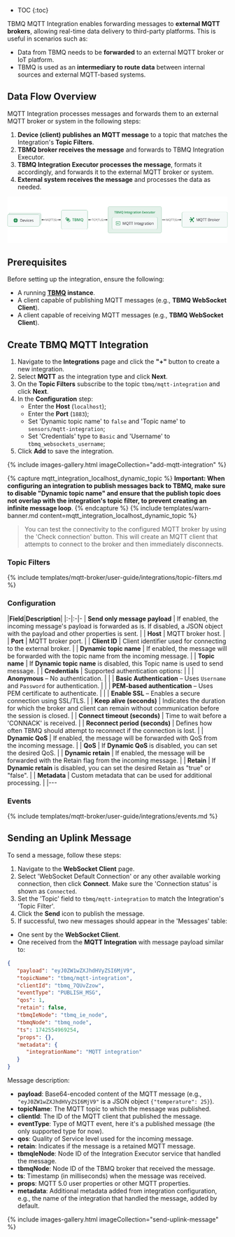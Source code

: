 
* TOC
{:toc}

TBMQ MQTT Integration enables forwarding messages to **external MQTT brokers**, allowing real-time data delivery to third-party platforms. This is useful in scenarios such as:

- Data from TBMQ needs to be **forwarded** to an external MQTT broker or IoT platform.
- TBMQ is used as an **intermediary to route data** between internal sources and external MQTT-based systems.

## Data Flow Overview

MQTT Integration processes messages and forwards them to an external MQTT broker or system in the following steps:

1. **Device (client) publishes an MQTT message** to a topic that matches the Integration's **Topic Filters**.
2. **TBMQ broker receives the message** and forwards to TBMQ Integration Executor.
3. **TBMQ Integration Executor processes the message**, formats it accordingly, and forwards it to the external MQTT broker or system.
4. **External system receives the message** and processes the data as needed.

![image](/images/mqtt-broker/integrations/tbmq-mqtt-integration.png)

## Prerequisites

Before setting up the integration, ensure the following:

- A running **[TBMQ](/docs/mqtt-broker/install/installation-options/) instance**.
- A client capable of publishing MQTT messages (e.g., **TBMQ WebSocket Client**).
- A client capable of receiving MQTT messages (e.g., **TBMQ WebSocket Client**).

## Create TBMQ MQTT Integration

1. Navigate to the **Integrations** page and click the **"+"** button to create a new integration.
2. Select **MQTT** as the integration type and click **Next**.
3. On the **Topic Filters** subscribe to the topic `tbmq/mqtt-integration` and click **Next**.
4. In the **Configuration** step:
   * Enter the **Host** (`localhost`);
   * Enter the **Port** (`1883`);
   * Set 'Dynamic topic name' to `false` and 'Topic name' to `sensors/mqtt-integration`;
   * Set 'Credentials' type to `Basic` and 'Username' to `tbmq_websockets_username`;
5. Click **Add** to save the integration.

{% include images-gallery.html imageCollection="add-mqtt-integration" %}

{% capture mqtt_integration_localhost_dynamic_topic %}
**Important: When configuring an integration to publish messages back to TBMQ, make sure to disable "Dynamic topic name" and ensure that the publish topic does not overlap with the integration's topic filter, to prevent creating an infinite message loop**.
{% endcapture %}
{% include templates/warn-banner.md content=mqtt_integration_localhost_dynamic_topic %}

> You can test the connectivity to the configured MQTT broker by using the 'Check connection' button. 
> This will create an MQTT client that attempts to connect to the broker and then immediately disconnects.

### Topic Filters

{% include templates/mqtt-broker/user-guide/integrations/topic-filters.md %}

### Configuration

|**Field**|**Description**|
|:-|:-|-
| **Send only message payload** | If enabled, the incoming message's payload is forwarded as is. If disabled, a JSON object with the payload and other properties is sent. |
| **Host** | MQTT broker host. |
| **Port** | MQTT broker port. |
| **Client ID** | Client identifier used for connecting to the external broker. |
| **Dynamic topic name** | If enabled, the message will be forwarded with the topic name from the incoming message. |
| **Topic name** | If **Dynamic topic name** is disabled, this Topic name is used to send message. |
| **Credentials** | Supported authentication options: |
| | **Anonymous** – No authentication. |
| | **Basic Authentication** – Uses `Username` and `Password` for authentication. |
| | **PEM-based authentication** – Uses PEM certificate to authenticate. |
| | **Enable SSL** – Enables a secure connection using SSL/TLS. |
| **Keep alive (seconds)** | Indicates the duration for which the broker and client can remain without communication before the session is closed. |
| **Connect timeout (seconds)** | Time to wait before a 'CONNACK' is received. |
| **Reconnect period (seconds)** | Defines how often TBMQ should attempt to reconnect if the connection is lost. |
| **Dynamic QoS** | If enabled, the message will be forwarded with QoS from the incoming message. |
| **QoS** | If **Dynamic QoS** is disabled, you can set the desired QoS. |
| **Dynamic retain** | If enabled, the message will be forwarded with the Retain flag from the incoming message. |
| **Retain** | If **Dynamic retain** is disabled, you can set the desired Retain as "true" or "false". |
| **Metadata** | Custom metadata that can be used for additional processing. |
|---

### Events

{% include templates/mqtt-broker/user-guide/integrations/events.md %}

## Sending an Uplink Message

To send a message, follow these steps:

1. Navigate to the **WebSocket Client** page.
2. Select 'WebSocket Default Connection' or any other available working connection, then click **Connect**. Make sure the 'Connection status' is shown as `Connected`.
3. Set the 'Topic' field to `tbmq/mqtt-integration` to match the Integration's 'Topic Filter'. 
4. Click the **Send** icon to publish the message. 
5. If successful, two new messages should appear in the 'Messages' table:

* One sent by the **WebSocket Client**.
* One received from the **MQTT Integration** with message payload similar to:
```json
{
   "payload": "eyJ0ZW1wZXJhdHVyZSI6MjV9",
   "topicName": "tbmq/mqtt-integration",
   "clientId": "tbmq_7QUvZzow",
   "eventType": "PUBLISH_MSG",
   "qos": 1,
   "retain": false,
   "tbmqIeNode": "tbmq_ie_node",
   "tbmqNode": "tbmq_node",
   "ts": 1742554969254,
   "props": {},
   "metadata": {
      "integrationName": "MQTT integration"
   }
}
```

Message description:

- **payload**: Base64-encoded content of the MQTT message (e.g., `"eyJ0ZW1wZXJhdHVyZSI6MjV9"` is a JSON object `{"temperature": 25}`).
- **topicName**: The MQTT topic to which the message was published.
- **clientId**: The ID of the MQTT client that published the message.
- **eventType**: Type of MQTT event, here it's a published message (the only supported type for now).
- **qos**: Quality of Service level used for the incoming message.
- **retain**: Indicates if the message is a retained MQTT message.
- **tbmqIeNode**: Node ID of the Integration Executor service that handled the message.
- **tbmqNode**: Node ID of the TBMQ broker that received the message.
- **ts**: Timestamp (in milliseconds) when the message was received.
- **props**: MQTT 5.0 user properties or other MQTT properties.
- **metadata**: Additional metadata added from integration configuration, e.g., the name of the integration that handled the message, added by default.

{% include images-gallery.html imageCollection="send-uplink-message" %}
